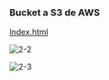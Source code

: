 ### Bucket a S3 de AWS

[Index.html](http://grup4index.com.s3-website-us-east-1.amazonaws.com/)

![2-2](https://i.imgur.com/DKMBtcz.png)

![2-3](https://i.imgur.com/vlyPYU8.png)
